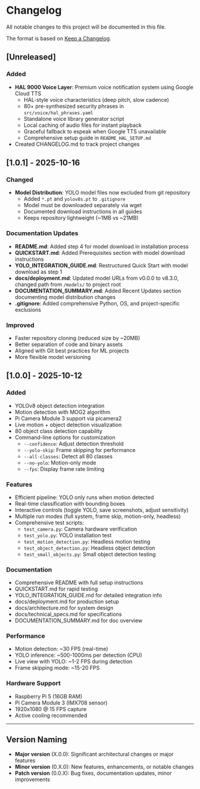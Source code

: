 # Changelog

All notable changes to this project will be documented in this file.

The format is based on [Keep a Changelog](https://keepachangelog.com/en/1.0.0/).

## [Unreleased]

### Added
- **HAL 9000 Voice Layer**: Premium voice notification system using Google Cloud TTS
  - HAL-style voice characteristics (deep pitch, slow cadence)
  - 80+ pre-synthesized security phrases in `src/voice/hal_phrases.yaml`
  - Standalone voice library generator script
  - Local caching of audio files for instant playback
  - Graceful fallback to espeak when Google TTS unavailable
  - Comprehensive setup guide in `README_HAL_SETUP.md`
- Created CHANGELOG.md to track project changes

## [1.0.1] - 2025-10-16

### Changed
- **Model Distribution**: YOLO model files now excluded from git repository
  - Added `*.pt` and `yolov8s.pt` to `.gitignore`
  - Model must be downloaded separately via wget
  - Documented download instructions in all guides
  - Keeps repository lightweight (~1MB vs ~21MB)

### Documentation Updates
- **README.md**: Added step 4 for model download in installation process
- **QUICKSTART.md**: Added Prerequisites section with model download instructions
- **YOLO_INTEGRATION_GUIDE.md**: Restructured Quick Start with model download as step 1
- **docs/deployment.md**: Updated model URLs from v0.0.0 to v8.3.0, changed path from `/models/` to project root
- **DOCUMENTATION_SUMMARY.md**: Added Recent Updates section documenting model distribution changes
- **.gitignore**: Added comprehensive Python, OS, and project-specific exclusions

### Improved
- Faster repository cloning (reduced size by ~20MB)
- Better separation of code and binary assets
- Aligned with Git best practices for ML projects
- More flexible model versioning

## [1.0.0] - 2025-10-12

### Added
- YOLOv8 object detection integration
- Motion detection with MOG2 algorithm
- Pi Camera Module 3 support via picamera2
- Live motion + object detection visualization
- 80 object class detection capability
- Command-line options for customization
  - `--confidence`: Adjust detection threshold
  - `--yolo-skip`: Frame skipping for performance
  - `--all-classes`: Detect all 80 classes
  - `--no-yolo`: Motion-only mode
  - `--fps`: Display frame rate limiting

### Features
- Efficient pipeline: YOLO only runs when motion detected
- Real-time classification with bounding boxes
- Interactive controls (toggle YOLO, save screenshots, adjust sensitivity)
- Multiple run modes (full system, frame skip, motion-only, headless)
- Comprehensive test scripts:
  - `test_camera.py`: Camera hardware verification
  - `test_yolo.py`: YOLO installation test
  - `test_motion_detection.py`: Headless motion testing
  - `test_object_detection.py`: Headless object detection
  - `test_small_objects.py`: Small object detection testing

### Documentation
- Comprehensive README with full setup instructions
- QUICKSTART.md for rapid testing
- YOLO_INTEGRATION_GUIDE.md for detailed integration info
- docs/deployment.md for production setup
- docs/architecture.md for system design
- docs/technical_specs.md for specifications
- DOCUMENTATION_SUMMARY.md for doc overview

### Performance
- Motion detection: ~30 FPS (real-time)
- YOLO inference: ~500-1000ms per detection (CPU)
- Live view with YOLO: ~1-2 FPS during detection
- Frame skipping mode: ~15-20 FPS

### Hardware Support
- Raspberry Pi 5 (16GB RAM)
- Pi Camera Module 3 (IMX708 sensor)
- 1920x1080 @ 15 FPS capture
- Active cooling recommended

---

## Version Naming

- **Major version** (X.0.0): Significant architectural changes or major features
- **Minor version** (0.X.0): New features, enhancements, or notable changes
- **Patch version** (0.0.X): Bug fixes, documentation updates, minor improvements


